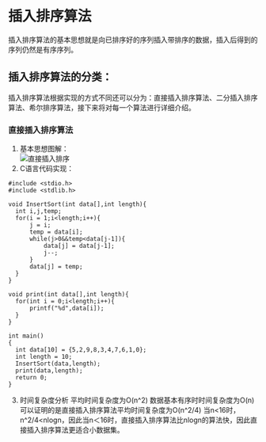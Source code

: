 # 插入排序算法
  插入排序算法的基本思想就是向已排序好的序列插入带排序的数据，插入后得到的序列仍然是有序序列。
## 插入排序算法的分类：
  插入排序算法根据实现的方式不同还可以分为：直接插入排序算法、二分插入排序算法、希尔排序算法，接下来将对每一个算法进行详细介绍。
### 直接插入排序算法
  1. 基本思想图解：  
  ![直接插入排序](https://ss3.bdstatic.com/70cFv8Sh_Q1YnxGkpoWK1HF6hhy/it/u=242458598,74617249&fm=26&gp=0.jpg)
  2. C语言代码实现：
  ```
#include <stdio.h>
#include <stdlib.h>

void InsertSort(int data[],int length){
    int i,j,temp;
    for(i = 1;i<length;i++){
        j = i;
        temp = data[i];
        while(j>0&&temp<data[j-1]){
            data[j] = data[j-1];
            j--;
        }
        data[j] = temp;
    }
}

void print(int data[],int length){
    for(int i = 0;i<length;i++){
        printf("%d",data[i]);
    }
}

int main()
{
    int data[10] = {5,2,9,8,3,4,7,6,1,0};
    int length = 10;
    InsertSort(data,length);
    print(data,length);
    return 0;
}
  ```
3. 时间复杂度分析
  平均时间复杂度为O(n^2)
  数据基本有序时时间复杂度为O(n)
  可以证明的是直接插入排序算法平均时间复杂度为O(n^2/4)
  当n<16时，n^2/4<nlogn，因此当n＜16时，直接插入排序算法比nlogn的算法快，因此直接插入排序算法更适合小数据集。
  
